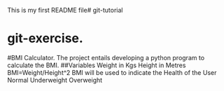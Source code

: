 This is my first README file# git-tutorial
# git-exercise.
#BMI Calculator.
The project entails developing a python program to calculate the BMI.
##Variables 
	Weight in Kgs
	Height in Metres
BMI=Weight/Height^2
BMI will be used to indicate the Health of the User
	Normal 
	Underweight
	Overweight


